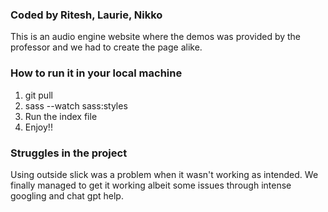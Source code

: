 ### Coded by Ritesh, Laurie, Nikko

This is an audio engine website where the demos was provided by the professor and we had to create the page alike.

### How to run it in your local machine

1. git pull
2. sass --watch sass:styles
3. Run the index file
4. Enjoy!!

### Struggles in the project

Using outside slick was a problem when it wasn't working as intended. We finally managed to get it working albeit some issues through intense googling and chat gpt help.

